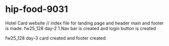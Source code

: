 # hip-food-9031
Hotel Card website
// index file for landing page and header main and footer is made.
fw25_128 day-2
1.Nav bar is created and login button is created

fw25_128 day-3
card created and footer created 

